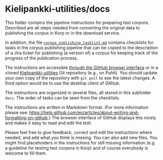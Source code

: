 # Kielipankki-utilities/docs

This folder contains the pipeline instructions for preparing text corpora. 
Described are all steps needed from converting the original data to publishing the corpus in Korp or in the download service.

In addition, the file
[`corpus_publishing_tasklist.md`](corpus_publishing_tasklist.md)
contains checklists for tasks in the corpus publishing pipeline that
can be copied to the description of a Jira ticket for publishing (a
version of) a corpus for keeping track of the progress of the
publication process.

The instructions are accessible [through the GitHub browser
interface](https://github.com/CSCfi/Kielipankki-utilities/docs) or in
a cloned
[Kielipankki-utilities](https://github.com/CSCfi/Kielipankki-utilities)
Git repository (e.g., on Puhti). You should update your own copy of
the repository with `git pull` to see the latest changes.
A third option would be to use the desktop client of GitHub.

The instructions are organized in several files, all stored in this subfolder `docs`. The order of tasks can be seen from the checklists.

The instructions are written in Markdown format. (For more information please see: https://help.github.com/en/articles/about-writing-and-formatting-on-github.)
The browser interface of GitHub displays this nicely and makes it easy to read and edit the text.

Please feel free to give feedback, correct and edit the instructions where needed, and add what you think is missing.
You can also add new files. You might find placeholders in the instructions for still missing information (e.g. a guideline for testing text corpora in Korp) and of course everybody is welcome to fill them.
